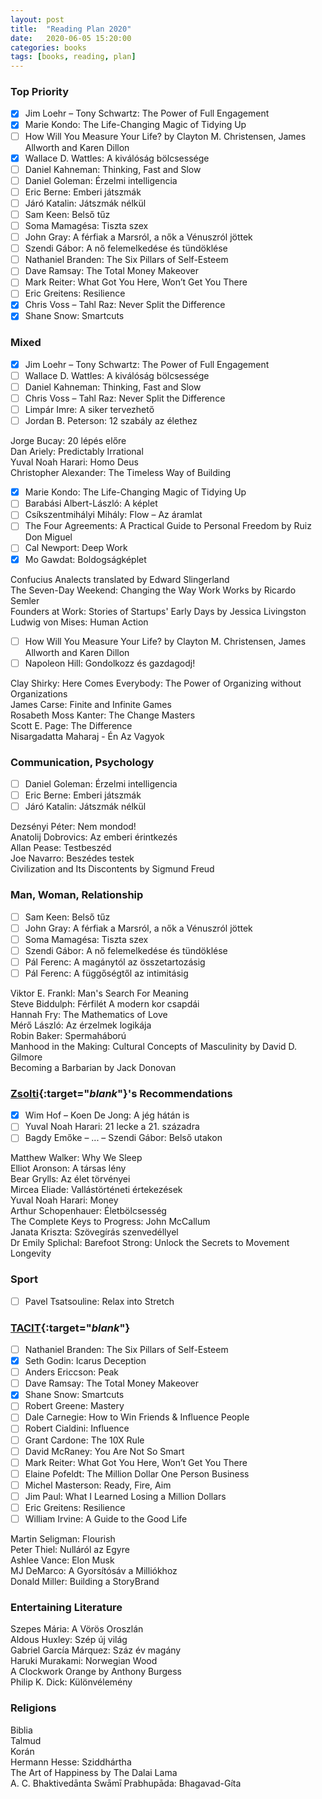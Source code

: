 ```yaml
---
layout: post
title:  "Reading Plan 2020"
date:   2020-06-05 15:20:00
categories: books
tags: [books, reading, plan]
---
```


### Top Priority

- [x] Jim Loehr – Tony Schwartz: The Power of Full Engagement
- [x] Marie Kondo: The Life-Changing Magic of Tidying Up
- [ ] How Will You Measure Your Life? by Clayton M. Christensen, James Allworth and Karen Dillon
- [x] Wallace D. Wattles: A kiválóság bölcsessége
- [ ] Daniel Kahneman: Thinking, Fast and Slow
- [ ] Daniel Goleman: Érzelmi intelligencia
- [ ] Eric Berne: Emberi játszmák
- [ ] Járó Katalin: Játszmák nélkül
- [ ] Sam Keen: Belső tűz
- [ ] Soma Mamagésa: Tiszta szex
- [ ] John Gray: A férfiak a Marsról, a nők a Vénuszról jöttek
- [ ] Szendi Gábor: A nő felemelkedése és tündöklése
- [ ] Nathaniel Branden: The Six Pillars of Self-Esteem
- [ ] Dave Ramsay: The Total Money Makeover
- [ ] Mark Reiter: What Got You Here, Won’t Get You There
- [ ] Eric Greitens: Resilience
- [x] Chris Voss – Tahl Raz: Never Split the Difference
- [x] Shane Snow: Smartcuts

### Mixed

- [x] Jim Loehr – Tony Schwartz: The Power of Full Engagement
- [ ] Wallace D. Wattles: A kiválóság bölcsessége
- [ ] Daniel Kahneman: Thinking, Fast and Slow
- [ ] Chris Voss – Tahl Raz: Never Split the Difference
- [ ] Limpár Imre: A siker tervezhető
- [ ] Jordan B. Peterson: 12 szabály az élethez

Jorge Bucay: 20 lépés előre  
Dan Ariely: Predictably Irrational  
Yuval Noah Harari: Homo ​Deus  
Christopher Alexander: The Timeless Way of Building  

- [x] Marie Kondo: The Life-Changing Magic of Tidying Up
- [ ] Barabási Albert-László: A képlet
- [ ] Csíkszentmihályi Mihály: Flow – Az áramlat
- [ ] The Four Agreements: A Practical Guide to Personal Freedom by Ruiz Don Miguel
- [ ] Cal Newport: Deep Work
- [x] Mo Gawdat: Boldogságképlet

Confucius Analects translated by Edward Slingerland  
The Seven-Day Weekend: Changing the Way Work Works by Ricardo Semler  
Founders at Work: Stories of Startups' Early Days by Jessica Livingston  
Ludwig von Mises: Human Action  

- [ ] How Will You Measure Your Life? by Clayton M. Christensen, James Allworth and Karen Dillon
- [ ] Napoleon Hill: Gondolkozz és gazdagodj!

Clay Shirky: Here Comes Everybody: The Power of Organizing without Organizations  
James Carse: Finite and Infinite Games  
Rosabeth Moss Kanter: The Change Masters  
Scott E. Page: The Difference  
Nisargadatta Maharaj - Én Az Vagyok  

### Communication, Psychology

- [ ] Daniel Goleman: Érzelmi intelligencia
- [ ] Eric Berne: Emberi játszmák
- [ ] Járó Katalin: Játszmák nélkül

Dezsényi Péter: Nem mondod!  
Anatolij Dobrovics: Az emberi érintkezés  
Allan Pease: Testbeszéd  
Joe Navarro: Beszédes testek  
Civilization and Its Discontents by Sigmund Freud  

### Man, Woman, Relationship

- [ ] Sam Keen: Belső tűz
- [ ] John Gray: A férfiak a Marsról, a nők a Vénuszról jöttek
- [ ] Soma Mamagésa: Tiszta szex
- [ ] Szendi Gábor: A nő felemelkedése és tündöklése
- [ ] Pál Ferenc: A magánytól az összetartozásig
- [ ] Pál Ferenc: A függőségtől az intimitásig

Viktor E. Frankl: Man's ​Search For Meaning  
Steve Biddulph: Férfilét A modern kor csapdái  
Hannah Fry: The Mathematics of Love  
Mérő László: Az érzelmek logikája  
Robin Baker: Spermaháború  
Manhood in the Making: Cultural Concepts of Masculinity by David D. Gilmore  
Becoming a Barbarian by Jack Donovan  

### [Zsolti][Zsolti]{:target="_blank_"}'s Recommendations

- [x] Wim Hof – Koen De Jong: A jég hátán is
- [ ] Yuval Noah Harari: 21 lecke a 21. századra
- [ ] Bagdy Emőke – ... – Szendi Gábor: Belső utakon

Matthew Walker: Why We Sleep  
Elliot Aronson: A társas lény  
Bear Grylls: Az élet törvényei  
Mircea Eliade: Vallástörténeti értekezések  
Yuval Noah Harari: Money  
Arthur Schopenhauer: Életbölcsesség  
The Complete Keys to Progress: John McCallum  
Janata Kriszta: Szövegírás szenvedéllyel  
Dr Emily Splichal: Barefoot Strong: Unlock the Secrets to Movement Longevity  

### Sport

- [ ] Pavel Tsatsouline: Relax into Stretch

### [TACIT][TACIT]{:target="_blank_"}

- [ ] Nathaniel Branden: The Six Pillars of Self-Esteem
- [x] Seth Godin: Icarus Deception
- [ ] Anders Ericcson: Peak
- [ ] Dave Ramsay: The Total Money Makeover
- [x] Shane Snow: Smartcuts
- [ ] Robert Greene: Mastery
- [ ] Dale Carnegie: How to Win Friends & Influence People
- [ ] Robert Cialdini: Influence
- [ ] Grant Cardone: The 10X Rule
- [ ] David McRaney: You Are Not So Smart
- [ ] Mark Reiter: What Got You Here, Won’t Get You There
- [ ] Elaine Pofeldt: The Million Dollar One Person Business
- [ ] Michel Masterson: Ready, Fire, Aim
- [ ] Jim Paul: What I Learned Losing a Million Dollars
- [ ] Eric Greitens: Resilience
- [ ] William Irvine: A Guide to the Good Life

Martin Seligman: Flourish  
Peter Thiel: Nulláról az Egyre  
Ashlee Vance: Elon Musk  
MJ DeMarco: A Gyorsítósáv a Milliókhoz  
Donald Miller: Building a StoryBrand  

### Entertaining Literature

Szepes Mária: A Vörös Oroszlán  
Aldous Huxley: Szép új világ  
Gabriel García Márquez: Száz év magány  
Haruki Murakami: Norwegian Wood  
A Clockwork Orange by Anthony Burgess  
Philip K. Dick: Különvélemény  

### Religions

Biblia  
Talmud  
Korán  
Hermann Hesse: Sziddhártha  
The Art of Happiness by The Dalai Lama  
A. C. Bhaktivedānta Swāmī Prabhupāda: Bhagavad-Gíta  

[Zsolti]: http://confidenceandpower.hu/edzo/galba-zsolt/
[TACIT]:  https://www.tacitproject.hu/30-konyv-ami-boldogabba-gazdagabba-es-okosabba-tett/